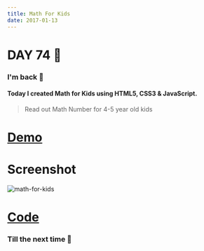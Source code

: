 ```yaml
---
title: Math For Kids
date: 2017-01-13
---
```


# DAY 74 👾 

### I'm back 💙

#### Today I created Math for Kids using HTML5, CSS3 & JavaScript.

> Read out Math Number for 4-5 year old kids

# [Demo](https://deadcoder0904.github.io/math-for-kids)

# Screenshot

![math-for-kids](http://imgur.com/lHCzub0.png)

# [Code](https://github.com/deadcoder0904/math-for-kids)

### Till the next time 👻 